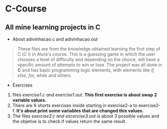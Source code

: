 # C-Course


## All mine learning projects in C

- About adivinhacao.c and adivinhacao.out
> These files are from the knowledge obtained learning the first step of C (*C I*) in Alura's course. This is a guessing game in which the user chooses a level of difficulty and depending on the choice, will have a specific amount of attempts to win or lose. The project was all done in **C** and has basic programming logic elements, with elements like *if, else, for, while* and others.

- Exercises
1. files *exercise1.c and exercise1.out*. **This first exercise is about swap 2 variable values.**
1. There are 6 shorts exercises inside starting in exercise2-a to exercise2-f. **It's about print some variables that are changed this values.**
1. The files *exercise3.c and excercise3.out* is about 3 possible values and the objetive is to check if values return the same result. 
